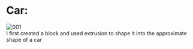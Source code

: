 # __Car:__</br>
![001](https://user-images.githubusercontent.com/115422304/201187070-edd6fa05-833f-4295-96e5-ad517eef8117.png)  
I first created a block and used extrusion to shape it into the approximate shape of a car
